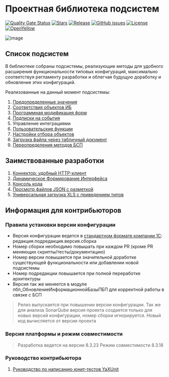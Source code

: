 # Проектная библиотека подсистем

[![Quality Gate Status](https://sonar.openbsl.ru/api/project_badges/measure?project=PSSL&metric=alert_status)](https://sonar.openbsl.ru/dashboard?id=PSSL)
[![Stars](https://img.shields.io/github/stars/firstBitSportivnaya/PSSL.svg?label=Github%20%E2%98%85&a)](https://github.com/firstBitSportivnaya/PSSL/stargazers)
[![Release](https://img.shields.io/github/v/release/firstBitSportivnaya/PSSL?include_prereleases&label=last%20release&style=badge)](https://github.com/firstBitSportivnaya/PSSL/releases/latest)
[![GitHub issues](https://img.shields.io/github/issues-raw/firstBitSportivnaya/PSSL?style=badge)](https://github.com/firstBitSportivnaya/PSSL/issues)
[![License](https://img.shields.io/github/license/firstBitSportivnaya/PSSL?style=badge)](https://github.com/firstBitSportivnaya/PSSL/blob/develop/LICENSE)
[![OpenYellow](https://img.shields.io/endpoint?url=https://openyellow.neocities.org/badges/4/751858948.json)](https://openyellow.notion.site/openyellow/24727888daa641af95514b46bee4d6f2?p=aec5d010e2aa4fcf9ec351e0b013705e&amp;pm=s)

![image](https://repository-images.githubusercontent.com/751858948/a45ea547-c23c-4ce1-b30e-609d9ac8d558)

## Cписок подсистем

В библиотеке собраны подсистемы, реализующие методы для удобного расширения функциональности типовых конфигураций, максимально соответствуя регламенту разработки и облегчая будущую доработку и обновление этих конфигураций.

Реализованные на данный момент подсистемы:

1. [Предопределенные значения](docs/ПредопределенныеЗначения.md)
2. [Соответствия объектов ИБ](docs/СоответствиеОбъектовИнформационнойБазы.md)
3. [Программная модификация форм](docs/МодификацияФорм.md)
4. [Подписки на события](docs/ПодпискиНаСобытия.md)
5. Управление интеграциями
6. [Пользовательские функции](docs/ПользовательскиеФункции.md)
7. [Настройки отбора объектов](docs/ПолучениеДанныхПоНастройкеОтбора.md)
8. [Загрузка файла через табличный документ](docs/ЗагрузкаФайлаЧерезТабличныйДокумент.md)
9. [Переопределения методов БСП](docs/ПереопределениеМетодовБСП.md)

## Заимствованные разработки

1. [Коннектор: удобный HTTP-клиент](https://github.com/vbondarevsky/Connector)
2. [Динамическое Формирование Интерфейса](https://github.com/KotovDima1C/DFI)
3. [Консоль кода](https://github.com/salexdv/bsl_console)
4. [Просмотр файлов JSON с разметкой](https://github.com/plastinin/AllYouNeedIsLove)
5. [Универсальная загрузка XLS с приведением типов](https://github.com/Bayselonarrend/uniloadXLS)

## Информация для контрибьюторов

### Правила установки версии конфигурации

- Версия конфигурации ведется в [стандартном формате компании 1С](https://its.1c.ru/db/v8std/content/483/hdoc): редакция.подредакция.версия.сборка
- Номер сборки необходимо повышать при каждом PR (кроме PR меняющих скрипты/тесты/документацию)
- Номер версии повышается при значительной доработке существующей функциональности или добавлении новой подсистемы
- Номер подредакции повышается при полной переработке архитектуры
- Версия так же меняется в модуле пбп_ОбновлениеИнформационнойБазыПБП для корректной работы в связке с БСП

> Релиз выпускается при повышении версии конфигурации. Так же для анализа SonarQube версия проекта создается только для новых версий конфигурации, номер сборки игнорируется. Новый код вычисляется от версии проекта

### Версия платформы и режим совместимости

> Разработка ведется на версии 8.3.23
> Режим совместимости 8.3.18

### Руководство контрибьютора

1. [Руководство по написанию юнит-тестов YaXUnit](docs/РуководствоПоНаписаниюТестовYAxUnit.md)
